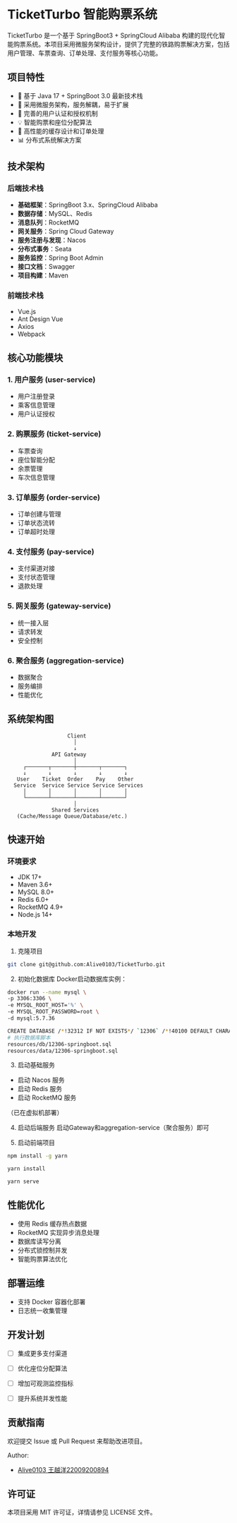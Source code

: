 # TicketTurbo 智能购票系统

TicketTurbo 是一个基于 SpringBoot3 + SpringCloud Alibaba 构建的现代化智能购票系统。本项目采用微服务架构设计，提供了完整的铁路购票解决方案，包括用户管理、车票查询、订单处理、支付服务等核心功能。

## 项目特性

- 🚀 基于 Java 17 + SpringBoot 3.0 最新技术栈
- 🎯 采用微服务架构，服务解耦，易于扩展
- 🔐 完善的用户认证和授权机制
- 💡 智能购票和座位分配算法
- 🌟 高性能的缓存设计和订单处理
- 📊 分布式系统解决方案

## 技术架构

### 后端技术栈

- **基础框架**：SpringBoot 3.x、SpringCloud Alibaba
- **数据存储**：MySQL、Redis
- **消息队列**：RocketMQ
- **网关服务**：Spring Cloud Gateway
- **服务注册与发现**：Nacos
- **分布式事务**：Seata
- **服务监控**：Spring Boot Admin
- **接口文档**：Swagger
- **项目构建**：Maven

### 前端技术栈

- Vue.js
- Ant Design Vue
- Axios
- Webpack

## 核心功能模块

### 1. 用户服务 (user-service)
- 用户注册登录
- 乘客信息管理
- 用户认证授权

### 2. 购票服务 (ticket-service)
- 车票查询
- 座位智能分配
- 余票管理
- 车次信息管理

### 3. 订单服务 (order-service)
- 订单创建与管理
- 订单状态流转
- 订单超时处理

### 4. 支付服务 (pay-service)
- 支付渠道对接
- 支付状态管理
- 退款处理

### 5. 网关服务 (gateway-service)
- 统一接入层
- 请求转发
- 安全控制

### 6. 聚合服务 (aggregation-service)
- 数据聚合
- 服务编排
- 性能优化

## 系统架构图

```
                   Client
                     │
                     ↓
              API Gateway
                     │
     ┌───────┬───────┼───────┬───────┐
     ↓       ↓       ↓       ↓       ↓
   User    Ticket  Order    Pay    Other
  Service  Service Service Service Services
     │       │       │       │       │
     └───────┴───────┴───────┴───────┘
                     │
              Shared Services
   (Cache/Message Queue/Database/etc.)
```

## 快速开始

### 环境要求

- JDK 17+
- Maven 3.6+
- MySQL 8.0+
- Redis 6.0+
- RocketMQ 4.9+
- Node.js 14+

### 本地开发

1. 克隆项目
```bash
git clone git@github.com:Alive0103/TicketTurbo.git
```

2. 初始化数据库
Docker启动数据库实例：

```bash
docker run --name mysql \
-p 3306:3306 \
-e MYSQL_ROOT_HOST='%' \
-e MYSQL_ROOT_PASSWORD=root \
-d mysql:5.7.36
```
```bash
CREATE DATABASE /*!32312 IF NOT EXISTS*/ `12306` /*!40100 DEFAULT CHARACTER SET utf8mb4 COLLATE utf8mb4_unicode_ci */;
# 执行数据库脚本
resources/db/12306-springboot.sql
resources/data/12306-springboot.sql
```

3. 启动基础服务
- 启动 Nacos 服务
- 启动 Redis 服务
- 启动 RocketMQ 服务

（已在虚拟机部署）

4. 启动后端服务
启动Gateway和aggregation-service（聚合服务）即可

5. 启动前端项目
```bash
npm install -g yarn

yarn install 

yarn serve
```

## 性能优化

- 使用 Redis 缓存热点数据
- RocketMQ 实现异步消息处理
- 数据库读写分离
- 分布式锁控制并发
- 智能购票算法优化

## 部署运维

- 支持 Docker 容器化部署
- 日志统一收集管理

## 开发计划

- [ ] 集成更多支付渠道
- [ ] 优化座位分配算法
- [ ] 增加可观测监控指标
- [ ] 提升系统并发性能


## 贡献指南

欢迎提交 Issue 或 Pull Request 来帮助改进项目。

Author: 
- [Alive0103 王越洋22009200894](https://github.com/Alive0103) 

## 许可证

本项目采用 MIT 许可证，详情请参见 LICENSE 文件。
